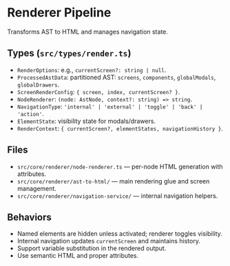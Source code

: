 # Renderer Pipeline

Transforms AST to HTML and manages navigation state.

## Types (`src/types/render.ts`)
- `RenderOptions`: e.g., `currentScreen?: string | null`.
- `ProcessedAstData`: partitioned AST: `screens`, `components`, `globalModals`, `globalDrawers`.
- `ScreenRenderConfig`: `{ screen, index, currentScreen? }`.
- `NodeRenderer`: `(node: AstNode, context?: string) => string`.
- `NavigationType`: `'internal' | 'external' | 'toggle' | 'back' | 'action'`.
- `ElementState`: visibility state for modals/drawers.
- `RenderContext`: `{ currentScreen?, elementStates, navigationHistory }`.

## Files
- `src/core/renderer/node-renderer.ts` — per-node HTML generation with attributes.
- `src/core/renderer/ast-to-html/` — main rendering glue and screen management.
- `src/core/renderer/navigation-service/` — internal navigation helpers.

## Behaviors
- Named elements are hidden unless activated; renderer toggles visibility.
- Internal navigation updates `currentScreen` and maintains history.
- Support variable substitution in the rendered output.
- Use semantic HTML and proper attributes.
